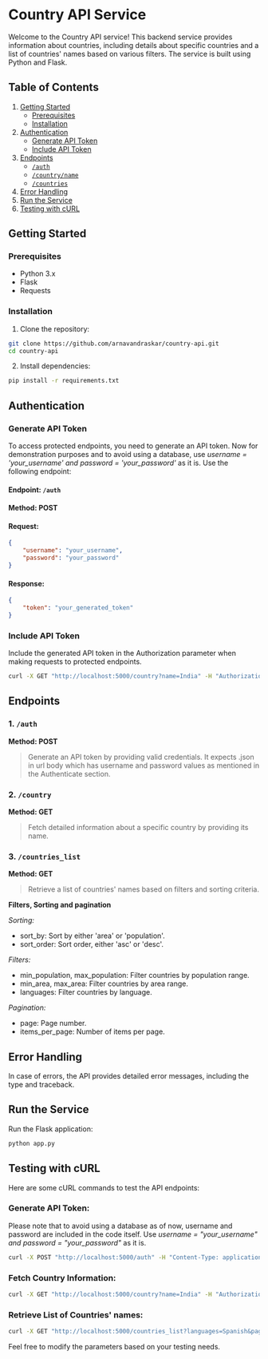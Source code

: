 # Country API Service

Welcome to the Country API service! This backend service provides information about countries, including details about specific countries and a list of countries' names based on various filters. The service is built using Python and Flask.

## Table of Contents

1. [Getting Started](#getting-started)
    - [Prerequisites](#prerequisites)
    - [Installation](#installation)
2. [Authentication](#authentication)
    - [Generate API Token](#generate-api-token)
    - [Include API Token](#include-api-token)
3. [Endpoints](#endpoints)
    - [`/auth`](#auth-endpoint)
    - [`/country/name`](#countryname-endpoint)
    - [`/countries`](#countries-endpoint)
4. [Error Handling](#error-handling)
5. [Run the Service](#run-the-service)
6. [Testing with cURL](#testing-with-curl)


## Getting Started

### Prerequisites

- Python 3.x
- Flask
- Requests

### Installation

1. Clone the repository:

```bash
git clone https://github.com/arnavandraskar/country-api.git
cd country-api
```

2. Install dependencies:

```bash
pip install -r requirements.txt
```

## Authentication

### Generate API Token
To access protected endpoints, you need to generate an API token. Now for demonstration purposes and to avoid using a database, use *username = 'your_username' and password = 'your_password'* as it is. Use the following endpoint:

#### Endpoint: `/auth`
#### Method: POST

#### Request:
```json
{
    "username": "your_username",
    "password": "your_password"
}
```

#### Response:
```json
{
    "token": "your_generated_token"
}
```

### Include API Token
Include the generated API token in the Authorization parameter when making requests to protected endpoints.

```bash
curl -X GET "http://localhost:5000/country?name=India" -H "Authorization: your_generated_token"
```

## Endpoints

### 1. `/auth` 
   
**Method: POST**
> Generate an API token by providing valid credentials. It expects .json in url body which has username and password values as mentioned in the Authenticate section.

### 2. `/country` 
   
**Method: GET**
> Fetch detailed information about a specific country by providing its name.

### 3. `/countries_list` 
   
**Method: GET**
> Retrieve a list of countries' names based on filters and sorting criteria.

**Filters, Sorting and pagination**

*Sorting:*
- sort_by: Sort by either 'area' or 'population'.
- sort_order: Sort order, either 'asc' or 'desc'.
    
*Filters:*
- min_population, max_population: Filter countries by population range.
- min_area, max_area: Filter countries by area range.
- languages: Filter countries by language.
    
*Pagination:*
- page: Page number.
- items_per_page: Number of items per page.
    
## Error Handling
In case of errors, the API provides detailed error messages, including the type and traceback.

## Run the Service
Run the Flask application:

```bash
python app.py
```

## Testing with cURL
Here are some cURL commands to test the API endpoints:

### Generate API Token:
Please note that to avoid using a database as of now, username and password are included in the code itself. Use *username = "your_username" and password = "your_password"*  as it is.

```bash
curl -X POST "http://localhost:5000/auth" -H "Content-Type: application/json" -d "{\"username\": \"your_username\", \"password\": \"your_password\"}"
```

### Fetch Country Information:

```bash
curl -X GET "http://localhost:5000/country?name=India" -H "Authorization: your_username:your_password"
```

### Retrieve List of Countries' names:

```bash
curl -X GET "http://localhost:5000/countries_list?languages=Spanish&page=2&sort_by=population&sort_order=desc&items_per_page=10" -H "Authorization: your_username:your_password"
```

Feel free to modify the parameters based on your testing needs.
